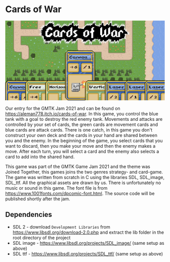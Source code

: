 # Cards of War
![cover.png](https://raw.githubusercontent.com/Aleman778/Cards-of-War/main/cover.png)

Our entry for the GMTK Jam 2021 and can be found on https://aleman778.itch.io/cards-of-war.
In this game, you control the blue tank with a goal to destroy the red enemy tank. Movements and attacks are controlled by your set of cards, the green cards are movement cards and blue cards are attack cards. There is one catch, in this game you don't construct your own deck and the cards in your hand are shared between you and the enemy. In the beginning of the game, you select cards that you want to discard, then you make your move and then the enemy makes a move. After each turn, you will select a card and the enemy also selects a card to add into the shared hand.

This game was part of the GMTK Game Jam 2021 and the theme was Joined Together, this games joins the two genres strategy- and card-game. The game was written from scratch in C using the libraries SDL, SDL_image, SDL_ttf. All the graphical assets are drawn by us. There is unfortunately no music or sound in this game. The font file is from https://www.1001fonts.com/dpcomic-font.html.
The source code will be published shortly after the jam.

## Dependencies
- SDL 2 - download `Development Libraries` from https://www.libsdl.org/download-2.0.php and extract the lib folder in the root directory of the project
- SDL image - https://www.libsdl.org/projects/SDL_image/ (same setup as above)
- SDL ttf - https://www.libsdl.org/projects/SDL_ttf/ (same setup as above)
